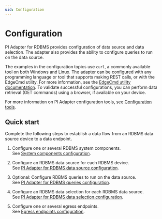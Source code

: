 ```yaml
---
uid: Configuration
---
```


# Configuration

PI Adapter for RDBMS provides configuration of data source and data selection. The adapter also provides the ability to configure queries to run on the data source.

The examples in the configuration topics use `curl`, a commonly available tool on both Windows and Linux. The adapter can be configured with any programming language or tool that supports making REST calls, or with the EdgeCmd utility. For more information, see the [EdgeCmd utility documentation](https://osisoft.github.io/Edgecmd-Docs/v1.2/edgecmd-utility.html). To validate successful configurations, you can perform data retrieval (GET commands) using a browser, if available on your device.

For more information on PI Adapter configuration tools, see [Configuration tools](xref:ConfigurationTools).

## Quick start

Complete the following steps to establish a data flow from an RDBMS data source device to a data endpoint.

1. Configure one or several RDBMS system components.<br>See [System components configuration](xref:SystemComponentsConfiguration#add-a-system-component).

2. Configure an RDBMS data source for each RDBMS device.<br>See [PI Adapter for RDBMS data source configuration](xref:PIAdapterforRDBMSDataSourceConfiguration#configure-rdbms-data-files-data-source).

3. Optional: Configure RDBMS queries to run on the data source.<br>See [PI Adapter for RDBMS queries configuration](xref:PIAdapterForRDBMSQueriesConfiguration).

4. Configure an RDBMS data selection for each RDBMS data source.<br>See [PI Adapter for RDBMS data selection configuration](xref:PIAdapterforRDBMSDataSelectionConfiguration#configure-rdbms-data-selection).

5. Configure one or several egress endpoints.<br>See [Egress endpoints configuration](xref:EgressEndpointsConfiguration).
